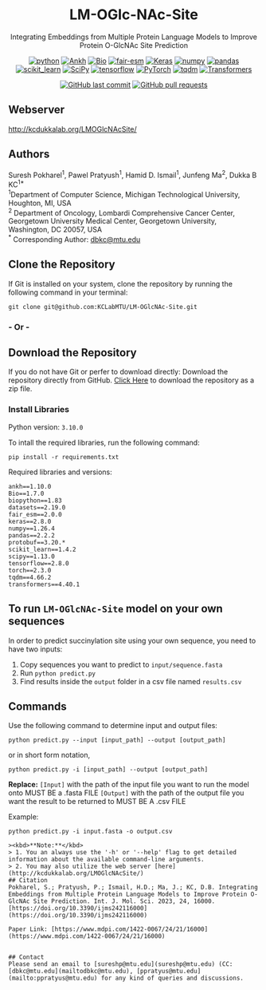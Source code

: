 <div align="center">
  
# LM-OGlc-NAc-Site
Integrating Embeddings from Multiple Protein Language Models to Improve Protein O-GlcNAc Site Prediction

</div>
<p align="center">
<a href="https://www.python.org/"><img alt="python" src="https://img.shields.io/badge/Python-3.10.0-yellow.svg"/></a>
<a href="https://github.com/agemagician/Ankh"><img alt="Ankh" src="https://img.shields.io/badge/Ankh-1.10.0-teal.svg"/></a>
<a href="https://biopython.org/"><img alt="Bio" src="https://img.shields.io/badge/Bio-1.7.0-brightgreen.svg"/></a>
<a href="https://pypi.org/project/fair-esm/"><img alt="fair-esm" src="https://img.shields.io/badge/fair--esm-2.0.0-purple.svg"/></a>
<a href="https://keras.io/"><img alt="Keras" src="https://img.shields.io/badge/Keras-2.8.0-red.svg"/></a>
<a href="https://numpy.org/"><img alt="numpy" src="https://img.shields.io/badge/numpy-1.26.4-white.svg"/></a>
<a href="https://pandas.pydata.org/"><img alt="pandas" src="https://img.shields.io/badge/pandas-2.2.2-orange.svg"/></a>
<a href="https://scikit-learn.org/"><img alt="scikit_learn" src="https://img.shields.io/badge/scikit_learn-1.4.2-blue.svg"/></a>
<a href="https://scipy.org/"><img alt="SciPy" src="https://img.shields.io/badge/SciPy-1.13.0-navy.svg"/></a>
<a href="https://www.tensorflow.org/"><img alt="tensorflow" src="https://img.shields.io/badge/TensorFlow-2.8.0-orange.svg"/></a>
<a href="https://pytorch.org/"><img alt="PyTorch" src="https://img.shields.io/badge/PyTorch-2.3.0-orange.svg"/></a>
<a href="https://tqdm.github.io/"><img alt="tqdm" src="https://img.shields.io/badge/tqdm-4.66.2-blue.svg"/></a>
<a href="https://huggingface.co/transformers/"><img alt="Transformers" src="https://img.shields.io/badge/Transformers-4.40.1-yellow.svg"/></a>
<div align="center">
<a href="https://github.com/KCLabMTU/LM-OGlcNAc-Site/commits/main"><img alt="GitHub last commit" src="https://img.shields.io/github/last-commit/KCLabMTU/LM-OGlcNAc-Site.svg?style=flat&color=blue"></a>
<a href="https://github.com/KCLabMTU/LM-OGlcNAc-Site/pulls"><img alt="GitHub pull requests" src="https://img.shields.io/github/issues-pr/KCLabMTU/LM-OGlcNAc-Site.svg?style=flat&color=blue"></a>
</div>

</p>

## Webserver
http://kcdukkalab.org/LMOGlcNAcSite/

## Authors
Suresh Pokharel<sup>1</sup>, Pawel Pratyush<sup>1</sup>, Hamid D. Ismail<sup>1</sup>, Junfeng Ma<sup>2</sup>, Dukka B KC<sup>1*</sup>
<br>
<sup>1</sup>Department of Computer Science, Michigan Technological University, Houghton, MI, USA
<br>
<sup>2</sup>
Department of Oncology, Lombardi Comprehensive Cancer Center, Georgetown University Medical Center, Georgetown University, Washington, DC 20057, USA
<br>
<sup>*</sup> Corresponding Author: dbkc@mtu.edu

## Clone the Repository

If Git is installed on your system, clone the repository by running the following command in your terminal:

```shell
git clone git@github.com:KCLabMTU/LM-OGlcNAc-Site.git
```
###  - Or -
## Download the Repository
If you do not have Git or perfer to download directly:
Download the repository directly from GitHub. [Click Here](https://github.com/KCLabMTU/LM-OGlcNAc-Site/archive/refs/heads/main.zip) to download the repository as a zip file.

### Install Libraries 
Python version: `3.10.0`

To intall the required libraries, run the following command:
```shell
pip install -r requirements.txt
```
Required libraries and versions:

<code>ankh==1.10.0</code> <br>
<code>Bio==1.7.0</code> <br>
<code>biopython==1.83</code> <br>
<code>datasets==2.19.0</code> <br>
<code>fair_esm==2.0.0</code> <br>
<code>keras==2.8.0</code> <br>
<code>numpy==1.26.4</code> <br>
<code>pandas==2.2.2</code> <br>
<code>protobuf==3.20.*</code> <br>
<code>scikit_learn==1.4.2</code> <br>
<code>scipy==1.13.0</code> <br>
<code>tensorflow==2.8.0</code> <br>
<code>torch==2.3.0</code> <br>
<code>tqdm==4.66.2</code> <br>
<code>transformers==4.40.1</code> <br>

## To run `LM-OGlcNAc-Site` model on your own sequences 

In order to predict succinylation site using your own sequence, you need to have two inputs:
1. Copy sequences you want to predict to `input/sequence.fasta`
2. Run `python predict.py`
3. Find results inside the `output` folder in a csv file named `results.csv`


## Commands

Use the following command to determine input and output files:

```shell
python predict.py --input [input_path] --output [output_path]
```
or in short form notation,
```shell
python predict.py -i [input_path] --output [output_path]
```
**Replace:**
`[Input]` with the path of the input file you want to run the model onto MUST BE a .fasta FILE
`[Output]` with the path of the output file you want the result to be returned to MUST BE A .csv FILE

Example:
```shell
python predict.py -i input.fasta -o output.csv

><kbd>**Note:**</kbd>
> 1. You an always use the '-h' or '--help' flag to get detailed information about the available command-line arguments.
> 2. You may also utilize the web server [here]
(http://kcdukkalab.org/LMOGlcNAcSite/)
## Citation
Pokharel, S.; Pratyush, P.; Ismail, H.D.; Ma, J.; KC, D.B. Integrating Embeddings from Multiple Protein Language Models to Improve Protein O-GlcNAc Site Prediction. Int. J. Mol. Sci. 2023, 24, 16000. [https://doi.org/10.3390/ijms242116000](https://doi.org/10.3390/ijms242116000)

Paper Link: [https://www.mdpi.com/1422-0067/24/21/16000](https://www.mdpi.com/1422-0067/24/21/16000)


## Contact
Please send an email to [sureshp@mtu.edu](sureshp@mtu.edu) (CC: [dbkc@mtu.edu](mailtodbkc@mtu.edu), [ppratyus@mtu.edu](mailto:ppratyus@mtu.edu) for any kind of queries and discussions.
